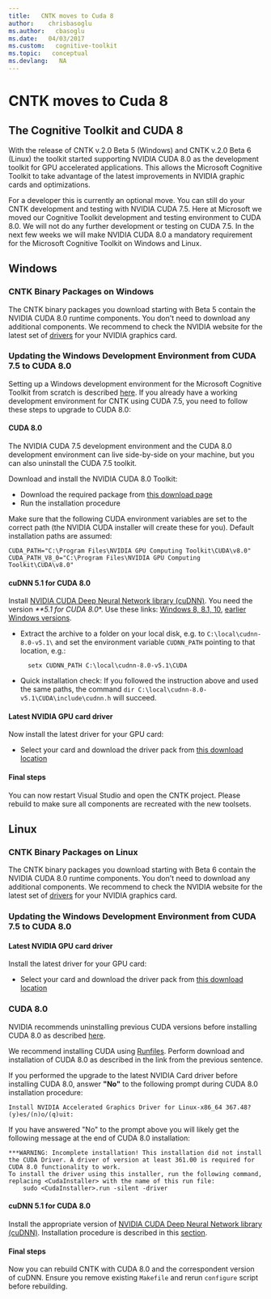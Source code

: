 ```yaml
---
title:   CNTK moves to Cuda 8
author:    chrisbasoglu
ms.author:   cbasoglu
ms.date:   04/03/2017
ms.custom:   cognitive-toolkit
ms.topic:   conceptual
ms.devlang:   NA
---
```


# CNTK moves to Cuda 8

## The Cognitive Toolkit and CUDA 8

With the release of CNTK v.2.0 Beta 5 (Windows) and CNTK v.2.0 Beta 6 (Linux) the toolkit started supporting NVIDIA CUDA 8.0 as the development toolkit for GPU accelerated applications. This allows the Microsoft Cognitive Toolkit to take advantage of the latest improvements in NVIDIA graphic cards and optimizations.

For a developer this is currently an optional move. You can still do your CNTK development and testing with NVIDIA CUDA 7.5. Here at Microsoft we moved our Cognitive Toolkit development and testing environment to CUDA 8.0. We will not do any further development or testing on CUDA 7.5. In the next few weeks we will make NVIDIA CUDA 8.0 a mandatory requirement for the Microsoft Cognitive Toolkit on Windows and Linux.


## Windows

### CNTK Binary Packages on Windows

The CNTK binary packages you download starting with Beta 5 contain the NVIDIA CUDA 8.0 runtime components. You don't need to download any additional components. We recommend to check the NVIDIA website for the latest set of [drivers](http://www.NVIDIA.com/Download/index.aspx?lang=en-us) for your NVIDIA graphics card.

### Updating the Windows Development Environment from CUDA 7.5 to CUDA 8.0

Setting up a Windows development environment for the Microsoft Cognitive Toolkit from scratch is described [here](../Setup-CNTK-on-Windows.md). If you already have a working development environment for CNTK using CUDA 7.5, you need to follow these steps to upgrade to CUDA 8.0:

#### CUDA 8.0
The NVIDIA CUDA 7.5 development environment and the CUDA 8.0 development environment can live side-by-side on your machine, but you can also uninstall the CUDA 7.5 toolkit.

Download and install the NVIDIA CUDA 8.0 Toolkit:
* Download the required package from [this download page](https://developer.NVIDIA.com/CUDA-downloads)
* Run the installation procedure

Make sure that the following CUDA environment variables are set to the correct path (the NVIDIA CUDA installer will create these for you). Default installation paths are assumed:
```
CUDA_PATH="C:\Program Files\NVIDIA GPU Computing Toolkit\CUDA\v8.0"
CUDA_PATH_V8_0="C:\Program Files\NVIDIA GPU Computing Toolkit\CUDA\v8.0"
```

#### cuDNN 5.1 for CUDA 8.0
Install [NVIDIA CUDA Deep Neural Network library (cuDNN)](https://developer.NVIDIA.com/cuDNN). You need the version <em>**5.1 for CUDA 8.0</em>*. Use these links: [Windows 8, 8.1, 10](http://developer.download.NVIDIA.com/compute/redist/cudnn/v5.1/cudnn-8.0-windows10-x64-v5.1.zip), [earlier Windows versions](http://developer.download.NVIDIA.com/compute/redist/cudnn/v5.1/cudnn-8.0-windows7-x64-v5.1.zip).

* Extract the archive to a folder on your local disk, e.g. to `C:\local\cudnn-8.0-v5.1\` and set the environment variable `CUDNN_PATH` pointing to that location, e.g.: 
  ```
    setx CUDNN_PATH C:\local\cudnn-8.0-v5.1\CUDA
  ```
* Quick installation check: If you followed the instruction above and used the same paths, the command `dir C:\local\cudnn-8.0-v5.1\CUDA\include\cudnn.h` will succeed.

#### Latest NVIDIA GPU card driver
Now install the latest driver for your GPU card:
* Select your card and download the driver pack from [this download location](http://www.NVIDIA.com/Download/index.aspx?lang=en-us)

#### Final steps
You can now restart Visual Studio and open the CNTK project. Please rebuild to make sure all components are recreated with the new toolsets. 


## Linux

### CNTK Binary Packages on Linux

The CNTK binary packages you download starting with Beta 6 contain the NVIDIA CUDA 8.0 runtime components. You don't need to download any additional components. We recommend to check the NVIDIA website for the latest set of [drivers](http://www.NVIDIA.com/Download/index.aspx?lang=en-us) for your NVIDIA graphics card.

### Updating the Windows Development Environment from CUDA 7.5 to CUDA 8.0

#### Latest NVIDIA GPU card driver
Install the latest driver for your GPU card:
* Select your card and download the driver pack from [this download location](http://www.NVIDIA.com/Download/index.aspx?lang=en-us)


### CUDA 8.0

NVIDIA recommends uninstalling previous CUDA versions before installing CUDA 8.0 as described [here](http://docs.nvidia.com/cuda/cuda-installation-guide-linux/index.html#handle-uninstallation).

We recommend installing CUDA using [Runfiles](http://docs.nvidia.com/cuda/cuda-installation-guide-linux/index.html#runfile). Perform download and installation of CUDA 8.0 as described in the link from the previous sentence.

If you performed the upgrade to the latest NVIDIA Card driver before installing CUDA 8.0, answer **"No"** to the following prompt during CUDA 8.0 installation procedure:
```
Install NVIDIA Accelerated Graphics Driver for Linux-x86_64 367.48?
(y)es/(n)o/(q)uit:
```
If you have answered "No" to the prompt above you will likely get the following message at the end of CUDA 8.0 installation:
```
***WARNING: Incomplete installation! This installation did not install the CUDA Driver. A driver of version at least 361.00 is required for CUDA 8.0 functionality to work.
To install the driver using this installer, run the following command, replacing <CudaInstaller> with the name of this run file:
    sudo <CudaInstaller>.run -silent -driver
```

#### cuDNN 5.1 for CUDA 8.0

Install the appropriate version of [NVIDIA CUDA Deep Neural Network library (cuDNN)](https://developer.NVIDIA.com/cuDNN). Installation procedure is described in this [section](../Setup-CNTK-on-Linux.md#cudnn). 

#### Final steps
Now you can rebuild CNTK with CUDA 8.0 and the correspondent version of cuDNN. Ensure you remove existing `Makefile` and rerun `configure` script before rebuilding.
